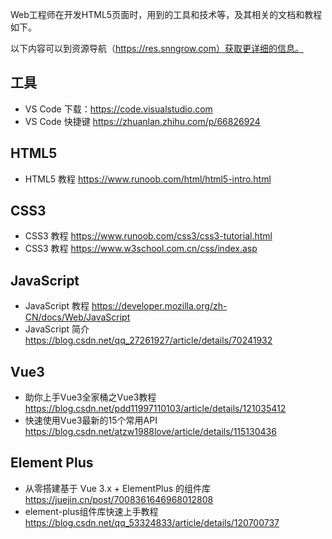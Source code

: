 
Web工程师在开发HTML5页面时，用到的工具和技术等，及其相关的文档和教程如下。

以下内容可以到资源导航（https://res.snngrow.com）获取更详细的信息。

## 工具

- VS Code 下载：https://code.visualstudio.com
- VS Code 快捷键 https://zhuanlan.zhihu.com/p/66826924


## HTML5

- HTML5 教程 https://www.runoob.com/html/html5-intro.html


## CSS3

- CSS3 教程 https://www.runoob.com/css3/css3-tutorial.html
- CSS3 教程 https://www.w3school.com.cn/css/index.asp


## JavaScript

- JavaScript 教程 https://developer.mozilla.org/zh-CN/docs/Web/JavaScript
- JavaScript 简介 https://blog.csdn.net/qq_27261927/article/details/70241932

## Vue3

- 助你上手Vue3全家桶之Vue3教程 https://blog.csdn.net/pdd11997110103/article/details/121035412
- 快速使用Vue3最新的15个常用API https://blog.csdn.net/atzw1988love/article/details/115130436

## Element Plus

- 从零搭建基于 Vue 3.x + ElementPlus 的组件库 https://juejin.cn/post/7008361646968012808
- element-plus组件库快速上手教程 https://blog.csdn.net/qq_53324833/article/details/120700737
